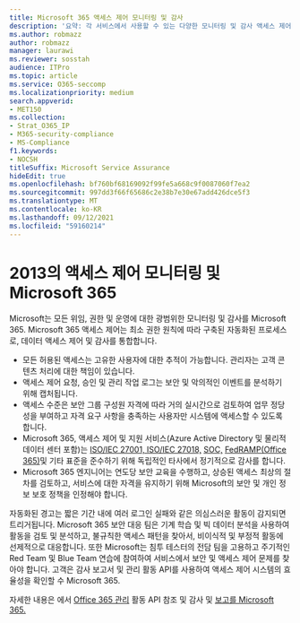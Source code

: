 ```yaml
---
title: Microsoft 365 액세스 제어 모니터링 및 감사
description: '요약: 각 서비스에서 사용할 수 있는 다양한 모니터링 및 감사 액세스 제어에 Microsoft 365.'
ms.author: robmazz
author: robmazz
manager: laurawi
ms.reviewer: sosstah
audience: ITPro
ms.topic: article
ms.service: O365-seccomp
ms.localizationpriority: medium
search.appverid:
- MET150
ms.collection:
- Strat_O365_IP
- M365-security-compliance
- MS-Compliance
f1.keywords:
- NOCSH
titleSuffix: Microsoft Service Assurance
hideEdit: true
ms.openlocfilehash: bf760bf68169092f99fe5a668c9f0087060f7ea2
ms.sourcegitcommit: 997dd3f66f65686c2e38b7e30e67add426dce5f3
ms.translationtype: MT
ms.contentlocale: ko-KR
ms.lasthandoff: 09/12/2021
ms.locfileid: "59160214"
---
```

# <a name="monitoring-and-auditing-access-controls-in-microsoft-365"></a>2013의 액세스 제어 모니터링 및 Microsoft 365

Microsoft는 모든 위임, 권한 및 운영에 대한 광범위한 모니터링 및 감사를 Microsoft 365. Microsoft 365 액세스 제어는 최소 권한 원칙에 따라 구축된 자동화된 프로세스로, 데이터 액세스 제어 및 감사를 통합합니다.

- 모든 허용된 액세스는 고유한 사용자에 대한 추적이 가능합니다. 관리자는 고객 콘텐츠 처리에 대한 책임이 있습니다.
- 액세스 제어 요청, 승인 및 관리 작업 로그는 보안 및 악의적인 이벤트를 분석하기 위해 캡처됩니다.
- 액세스 수준은 보안 그룹 구성원 자격에 따라 거의 실시간으로 검토하여 업무 정당성을 부여하고 자격 요구 사항을 충족하는 사용자만 시스템에 액세스할 수 있도록 합니다.
- Microsoft 365, 액세스 제어 및 지원 서비스(Azure Active Directory 및 물리적 데이터 센터 포함)는 [ISO/IEC 27001, ISO/IEC 27018,](https://www.microsoft.com/TrustCenter/Compliance/iso-iec-27001) [SOC,](https://www.microsoft.com/TrustCenter/Compliance/SOC) [FedRAMP(Office 365)](https://www.microsoft.com/TrustCenter/Compliance/FedRAMP)및 기타 표준을 준수하기 [](https://www.microsoft.com/TrustCenter/Compliance?service=Office#Icons)위해 독립적인 타사에서 정기적으로 감사를 합니다. [](https://www.microsoft.com/TrustCenter/Compliance/iso-iec-27018)
- Microsoft 365 엔지니어는 연도당 보안 교육을 수행하고, 상승된 액세스 최상의 절차를 검토하고, 서비스에 대한 자격을 유지하기 위해 Microsoft의 보안 및 개인 정보 보호 정책을 인정해야 합니다.

자동화된 경고는 짧은 기간 내에 여러 로그인 실패와 같은 의심스러운 활동이 감지되면 트리거됩니다. Microsoft 365 보안 대응 팀은 기계 학습 및 빅 데이터 분석을 사용하여 활동을 검토 및 분석하고, 불규칙한 액세스 패턴을 찾아서, 비이식적 및 부정적 활동에 선제적으로 대응합니다. 또한 Microsoft는 침투 테스터의 전담 팀을 고용하고 주기적인 Red Team 및 Blue Team 연습에 참여하여 서비스에서 보안 및 액세스 제어 문제를 찾아야 합니다. 고객은 감사 보고서 및 관리 활동 API를 사용하여 액세스 제어 시스템의 효율성을 확인할 수 Microsoft 365.

자세한 내용은 에서 [Office 365 관리](/office/office-365-management-api/office-365-management-activity-api-reference) 활동 API 참조 및 감사 및 [보고를 Microsoft 365.](assurance-auditing-and-reporting-overview.md)

